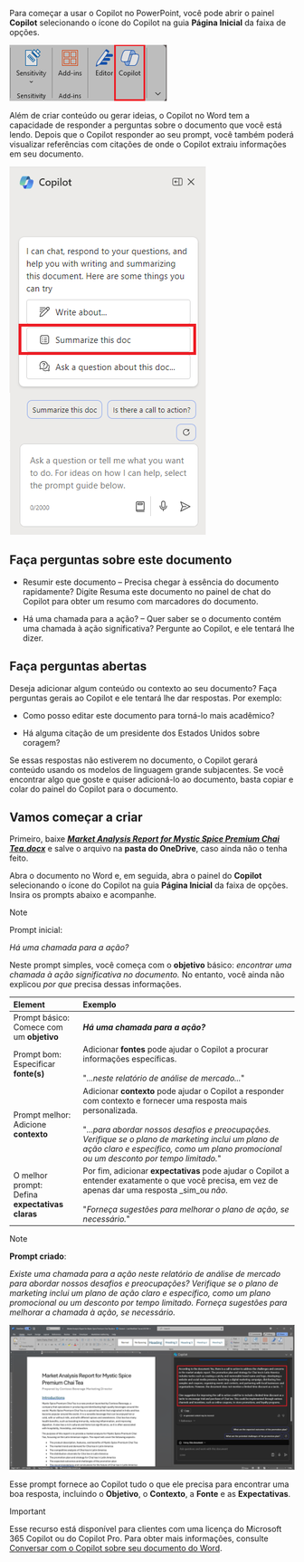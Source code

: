 
Para começar a usar o Copilot no PowerPoint, você pode abrir o painel **Copilot** selecionando o ícone do Copilot na guia **Página Inicial** da faixa de opções. 

![Captura de tela do ícone do Copilot na faixa de opções do Word.](../media/copilot-ribbon-word.png)

Além de criar conteúdo ou gerar ideias, o Copilot no Word tem a capacidade de responder a perguntas sobre o documento que você está lendo. Depois que o Copilot responder ao seu prompt, você também poderá visualizar referências com citações de onde o Copilot extraiu informações em seu documento.

![Captura de tela do painel do Copilot no Word na primeira abertura.](../media/copilot-pane-word.png)

## Faça perguntas sobre este documento

- Resumir este documento – Precisa chegar à essência do documento rapidamente? Digite Resuma este documento no painel de chat do Copilot para obter um resumo com marcadores do documento.

- Há uma chamada para a ação? – Quer saber se o documento contém uma chamada à ação significativa? Pergunte ao Copilot, e ele tentará lhe dizer.

## Faça perguntas abertas

Deseja adicionar algum conteúdo ou contexto ao seu documento? Faça perguntas gerais ao Copilot e ele tentará lhe dar respostas. Por exemplo: 

- Como posso editar este documento para torná-lo mais acadêmico?

- Há alguma citação de um presidente dos Estados Unidos sobre coragem?

Se essas respostas não estiverem no documento, o Copilot gerará conteúdo usando os modelos de linguagem grande subjacentes. Se você encontrar algo que goste e quiser adicioná-lo ao documento, basta copiar e colar do painel do Copilot para o documento.

## Vamos começar a criar

Primeiro, baixe **_[Market Analysis Report for Mystic Spice Premium Chai Tea.docx](https://go.microsoft.com/fwlink/?linkid=2268826)_** e salve o arquivo na **pasta do OneDrive**, caso ainda não o tenha feito.

Abra o documento no Word e, em seguida, abra o painel do **Copilot** selecionando o ícone do Copilot na guia **Página Inicial** da faixa de opções. Insira os prompts abaixo e acompanhe.

> [!NOTE]
> Prompt inicial:
>
> _Há uma chamada para a ação?_

Neste prompt simples, você começa com o **objetivo** básico: _encontrar uma chamada à ação significativa no documento._ No entanto, você ainda não explicou _por que_ precisa dessas informações.

| Element | Exemplo |
| :------ | :------- |
| Prompt básico: <br>Comece com um **objetivo** | **_Há uma chamada para a ação?_** |
| Prompt bom: <br>Especificar **fonte(s)** | Adicionar **fontes** pode ajudar o Copilot a procurar informações específicas.<br><br>"_...neste relatório de análise de mercado..._" |
| Prompt melhor: <br>Adicione **contexto** | Adicionar **contexto** pode ajudar o Copilot a responder com contexto e fornecer uma resposta mais personalizada.<br><br>"_...para abordar nossos desafios e preocupações. Verifique se o plano de marketing inclui um plano de ação claro e específico, como um plano promocional ou um desconto por tempo limitado._" |
| O melhor prompt: <br>Defina **expectativas claras** | Por fim, adicionar **expectativas** pode ajudar o Copilot a entender exatamente o que você precisa, em vez de apenas dar uma resposta _sim_ou _não_.<br><br>"_Forneça sugestões para melhorar o plano de ação, se necessário._" |

> [!NOTE]
> **Prompt criado**:
>
> _Existe uma chamada para a ação neste relatório de análise de mercado para abordar nossos desafios e preocupações? Verifique se o plano de marketing inclui um plano de ação claro e específico, como um plano promocional ou um desconto por tempo limitado. Forneça sugestões para melhorar a chamada à ação, se necessário._

[![Faça uma captura de tela dos resultados do prompt criado no documento de exemplo usando o Copilot no Word.](../media/copilot-prompt-results-word.png)](../media/copilot-prompt-results-word.png#lightbox)

Esse prompt fornece ao Copilot tudo o que ele precisa para encontrar uma boa resposta, incluindo o **Objetivo**, o **Contexto**, a **Fonte** e as **Expectativas**.

> [!IMPORTANT]
> Esse recurso está disponível para clientes com uma licença do Microsoft 365 Copilot ou do Copilot Pro. Para obter mais informações, consulte [Conversar com o Copilot sobre seu documento do Word](https://support.microsoft.com/office/chat-with-copilot-about-your-word-document-4482c688-a495-4571-bfcd-4a9fc6608090).
